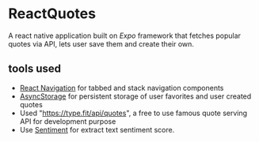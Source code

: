 # ReactQuotes
A react native application built on *Expo* framework that fetches popular quotes via API, lets user save them and create their own.

## tools used
- [React Navigation](https://reactnavigation.org/) for tabbed and stack navigation components
- [AsyncStorage](https://github.com/react-native-async-storage/async-storage) for persistent storage of user favorites and user created quotes 
- Used "https://type.fit/api/quotes", a free to use famous quote serving API for development purpose
- Use [Sentiment](https://github.com/thisandagain/sentiment) for extract text sentiment score.